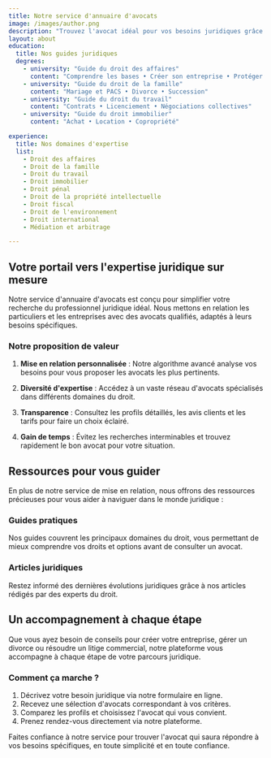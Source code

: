 ```yaml
---
title: Notre service d'annuaire d'avocats
image: /images/author.png
description: "Trouvez l'avocat idéal pour vos besoins juridiques grâce à notre service de mise en relation personnalisé"
layout: about
education:
  title: Nos guides juridiques
  degrees:
    - university: "Guide du droit des affaires"
      content: "Comprendre les bases • Créer son entreprise • Protéger ses actifs"
    - university: "Guide du droit de la famille"
      content: "Mariage et PACS • Divorce • Succession"
    - university: "Guide du droit du travail"
      content: "Contrats • Licenciement • Négociations collectives"
    - university: "Guide du droit immobilier"
      content: "Achat • Location • Copropriété"  

experience:
  title: Nos domaines d'expertise
  list:
    - Droit des affaires
    - Droit de la famille
    - Droit du travail
    - Droit immobilier
    - Droit pénal
    - Droit de la propriété intellectuelle
    - Droit fiscal
    - Droit de l'environnement
    - Droit international
    - Médiation et arbitrage

---
```


<h2>Votre portail vers l'expertise juridique sur mesure</h2>

Notre service d'annuaire d'avocats est conçu pour simplifier votre recherche du professionnel juridique idéal. Nous mettons en relation les particuliers et les entreprises avec des avocats qualifiés, adaptés à leurs besoins spécifiques.

<h3>Notre proposition de valeur</h3>

1. <strong>Mise en relation personnalisée</strong> : Notre algorithme avancé analyse vos besoins pour vous proposer les avocats les plus pertinents.

2. <strong>Diversité d'expertise</strong> : Accédez à un vaste réseau d'avocats spécialisés dans différents domaines du droit.

3. <strong>Transparence</strong> : Consultez les profils détaillés, les avis clients et les tarifs pour faire un choix éclairé.

4. <strong>Gain de temps</strong> : Évitez les recherches interminables et trouvez rapidement le bon avocat pour votre situation.

<h2>Ressources pour vous guider</h2>

En plus de notre service de mise en relation, nous offrons des ressources précieuses pour vous aider à naviguer dans le monde juridique :

<h3>Guides pratiques</h3>

Nos guides couvrent les principaux domaines du droit, vous permettant de mieux comprendre vos droits et options avant de consulter un avocat.

<h3>Articles juridiques</h3>

Restez informé des dernières évolutions juridiques grâce à nos articles rédigés par des experts du droit.

<h2>Un accompagnement à chaque étape</h2>

Que vous ayez besoin de conseils pour créer votre entreprise, gérer un divorce ou résoudre un litige commercial, notre plateforme vous accompagne à chaque étape de votre parcours juridique.

<h3>Comment ça marche ?</h3>

1. Décrivez votre besoin juridique via notre formulaire en ligne.
2. Recevez une sélection d'avocats correspondant à vos critères.
3. Comparez les profils et choisissez l'avocat qui vous convient.
4. Prenez rendez-vous directement via notre plateforme.

Faites confiance à notre service pour trouver l'avocat qui saura répondre à vos besoins spécifiques, en toute simplicité et en toute confiance.